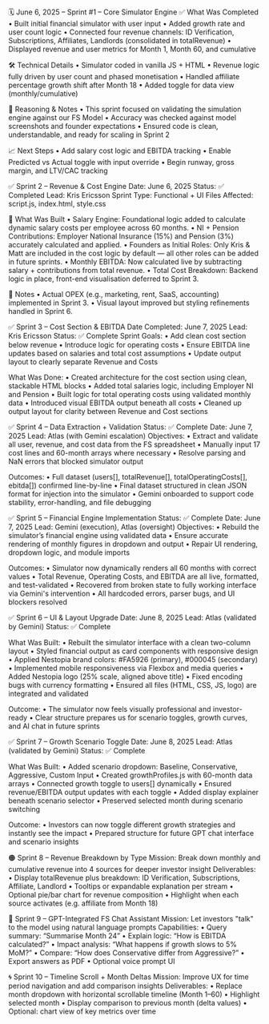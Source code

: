 🗓️ June 6, 2025 – Sprint #1 – Core Simulator Engine
✅ What Was Completed
• Built initial financial simulator with user input
• Added growth rate and user count logic
• Connected four revenue channels: ID Verification, Subscriptions, Affiliates, Landlords (consolidated in totalRevenue)
• Displayed revenue and user metrics for Month 1, Month 60, and cumulative

🛠️ Technical Details
• Simulator coded in vanilla JS + HTML
• Revenue logic fully driven by user count and phased monetisation
• Handled affiliate percentage growth shift after Month 18
• Added toggle for data view (monthly/cumulative)

💭 Reasoning & Notes
• This sprint focused on validating the simulation engine against our FS Model
• Accuracy was checked against model screenshots and founder expectations
• Ensured code is clean, understandable, and ready for scaling in Sprint 2

📈 Next Steps
• Add salary cost logic and EBITDA tracking
• Enable Predicted vs Actual toggle with input override
• Begin runway, gross margin, and LTV/CAC tracking

✅ Sprint 2 – Revenue & Cost Engine
Date: June 6, 2025
Status: ✅ Completed
Lead: Kris Ericsson
Sprint Type: Functional + UI
Files Affected: script.js, index.html, style.css

🔧 What Was Built
• Salary Engine: Foundational logic added to calculate dynamic salary costs per employee across 60 months.
• NI + Pension Contributions: Employer National Insurance (15%) and Pension (3%) accurately calculated and applied.
• Founders as Initial Roles: Only Kris & Matt are included in the cost logic by default — all other roles can be added in future sprints.
• Monthly EBITDA: Now calculated live by subtracting salary + contributions from total revenue.
• Total Cost Breakdown: Backend logic in place, front-end visualisation deferred to Sprint 3.

🧪 Notes
• Actual OPEX (e.g., marketing, rent, SaaS, accounting) implemented in Sprint 3.
• Visual layout improved but styling refinements handled in Sprint 6.

✅ Sprint 3 – Cost Section & EBITDA
Date Completed: June 7, 2025
Lead: Kris Ericsson
Status: ✅ Complete
Sprint Goals:
• Add clean cost section below revenue
• Introduce logic for operating costs
• Ensure EBITDA line updates based on salaries and total cost assumptions
• Update output layout to clearly separate Revenue and Costs

What Was Done:
• Created architecture for the cost section using clean, stackable HTML blocks
• Added total salaries logic, including Employer NI and Pension
• Built logic for total operating costs using validated monthly data
• Introduced visual EBITDA output beneath all costs
• Cleaned up output layout for clarity between Revenue and Cost sections

✅ Sprint 4 – Data Extraction + Validation
Status: ✅ Complete
Date: June 7, 2025
Lead: Atlas (with Gemini escalation)
Objectives:
• Extract and validate all user, revenue, and cost data from the FS spreadsheet
• Manually input 17 cost lines and 60-month arrays where necessary
• Resolve parsing and NaN errors that blocked simulator output

Outcomes:
• Full dataset (users[], totalRevenue[], totalOperatingCosts[], ebitda[]) confirmed line-by-line
• Final dataset structured in clean JSON format for injection into the simulator
• Gemini onboarded to support code stability, error-handling, and file debugging

✅ Sprint 5 – Financial Engine Implementation
Status: ✅ Complete
Date: June 7, 2025
Lead: Gemini (execution), Atlas (oversight)
Objectives:
• Rebuild the simulator’s financial engine using validated data
• Ensure accurate rendering of monthly figures in dropdown and output
• Repair UI rendering, dropdown logic, and module imports

Outcomes:
• Simulator now dynamically renders all 60 months with correct values
• Total Revenue, Operating Costs, and EBITDA are all live, formatted, and test-validated
• Recovered from broken state to fully working interface via Gemini's intervention
• All hardcoded errors, parser bugs, and UI blockers resolved

✅ Sprint 6 – UI & Layout Upgrade
Date: June 8, 2025
Lead: Atlas (validated by Gemini)
Status: ✅ Complete

What Was Built:
• Rebuilt the simulator interface with a clean two-column layout
• Styled financial output as card components with responsive design
• Applied Nestopia brand colors: #FA5926 (primary), #000045 (secondary)
• Implemented mobile responsiveness via Flexbox and media queries
• Added Nestopia logo (25% scale, aligned above title)
• Fixed encoding bugs with currency formatting
• Ensured all files (HTML, CSS, JS, logo) are integrated and validated

Outcome:
• The simulator now feels visually professional and investor-ready
• Clear structure prepares us for scenario toggles, growth curves, and AI chat in future sprints

✅ Sprint 7 – Growth Scenario Toggle
Date: June 8, 2025
Lead: Atlas (validated by Gemini)
Status: ✅ Complete

What Was Built:
• Added scenario dropdown: Baseline, Conservative, Aggressive, Custom Input
• Created growthProfiles.js with 60-month data arrays
• Connected growth toggle to users[] dynamically
• Ensured revenue/EBITDA output updates with each toggle
• Added display explainer beneath scenario selector
• Preserved selected month during scenario switching

Outcome:
• Investors can now toggle different growth strategies and instantly see the impact
• Prepared structure for future GPT chat interface and scenario insights

🟠 Sprint 8 – Revenue Breakdown by Type
Mission: Break down monthly and cumulative revenue into 4 sources for deeper investor insight
Deliverables:
• Display totalRevenue plus breakdown: ID Verification, Subscriptions, Affiliate, Landlord
• Tooltips or expandable explanation per stream
• Optional pie/bar chart for revenue composition
• Highlight when each source activates (e.g. affiliate from Month 18)

🧠 Sprint 9 – GPT-Integrated FS Chat Assistant
Mission: Let investors "talk" to the model using natural language prompts
Capabilities:
• Query summary: “Summarise Month 24”
• Explain logic: “How is EBITDA calculated?”
• Impact analysis: “What happens if growth slows to 5% MoM?”
• Compare: “How does Conservative differ from Aggressive?”
• Export answers as PDF
• Optional voice prompt UI

🌀 Sprint 10 – Timeline Scroll + Month Deltas
Mission: Improve UX for time period navigation and add comparison insights
Deliverables:
• Replace month dropdown with horizontal scrollable timeline (Month 1–60)
• Highlight selected month
• Display comparison to previous month (delta values)
• Optional: chart view of key metrics over time
